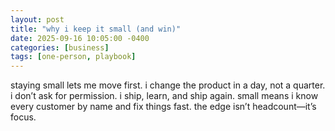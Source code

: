 ```yaml
---
layout: post
title: "why i keep it small (and win)"
date: 2025-09-16 10:05:00 -0400
categories: [business]
tags: [one-person, playbook]
---
```



staying small lets me move first. i change the product in a day, not a quarter. i don’t ask for permission. i ship, learn, and ship again. small means i know every customer by name and fix things fast. the edge isn’t headcount—it’s focus.
